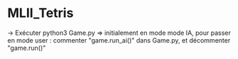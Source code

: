 # MLII_Tetris

-> Exécuter python3 Game.py => initialement en mode mode IA, pour passer en mode user : commenter "game.run_ai()" dans Game.py, et décommenter "game.run()"
